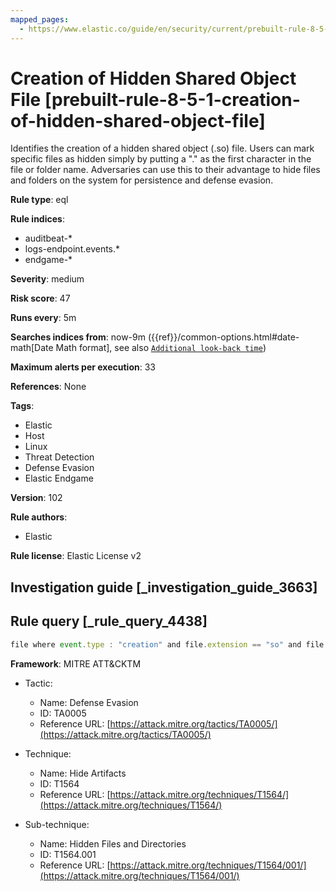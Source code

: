 ```yaml
---
mapped_pages:
  - https://www.elastic.co/guide/en/security/current/prebuilt-rule-8-5-1-creation-of-hidden-shared-object-file.html
---
```


# Creation of Hidden Shared Object File [prebuilt-rule-8-5-1-creation-of-hidden-shared-object-file]

Identifies the creation of a hidden shared object (.so) file. Users can mark specific files as hidden simply by putting a "." as the first character in the file or folder name. Adversaries can use this to their advantage to hide files and folders on the system for persistence and defense evasion.

**Rule type**: eql

**Rule indices**:

* auditbeat-*
* logs-endpoint.events.*
* endgame-*

**Severity**: medium

**Risk score**: 47

**Runs every**: 5m

**Searches indices from**: now-9m ({{ref}}/common-options.html#date-math[Date Math format], see also [`Additional look-back time`](docs-content://solutions/security/detect-and-alert/create-detection-rule.md#rule-schedule))

**Maximum alerts per execution**: 33

**References**: None

**Tags**:

* Elastic
* Host
* Linux
* Threat Detection
* Defense Evasion
* Elastic Endgame

**Version**: 102

**Rule authors**:

* Elastic

**Rule license**: Elastic License v2

## Investigation guide [_investigation_guide_3663]



## Rule query [_rule_query_4438]

```js
file where event.type : "creation" and file.extension == "so" and file.name : ".*.so"
```

**Framework**: MITRE ATT&CKTM

* Tactic:

    * Name: Defense Evasion
    * ID: TA0005
    * Reference URL: [https://attack.mitre.org/tactics/TA0005/](https://attack.mitre.org/tactics/TA0005/)

* Technique:

    * Name: Hide Artifacts
    * ID: T1564
    * Reference URL: [https://attack.mitre.org/techniques/T1564/](https://attack.mitre.org/techniques/T1564/)

* Sub-technique:

    * Name: Hidden Files and Directories
    * ID: T1564.001
    * Reference URL: [https://attack.mitre.org/techniques/T1564/001/](https://attack.mitre.org/techniques/T1564/001/)



